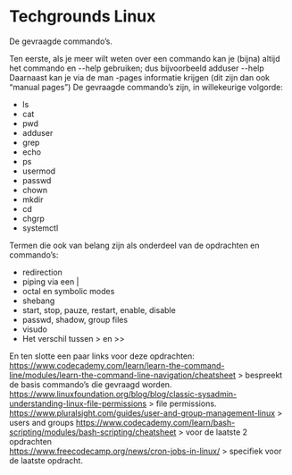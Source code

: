 # Techgrounds Linux
De gevraagde commando’s.

Ten eerste, als je meer wilt weten over een commando kan je (bijna) altijd het commando en --help gebruiken; dus bijvoorbeeld adduser --help
Daarnaast kan je via de man -pages informatie krijgen (dit zijn dan ook “manual pages”)
De gevraagde commando’s zijn, in willekeurige volgorde:
-	ls
-	cat
-	pwd
-	adduser
-	grep
-	echo
-	ps
-	usermod
-	passwd
-	chown
-	mkdir
-	cd
-	chgrp
-	systemctl

Termen die ook van belang zijn als onderdeel van de opdrachten en commando’s:
-	redirection
-	piping via een |
-	octal en symbolic modes
-	shebang
-	start, stop, pauze, restart, enable, disable
-	passwd, shadow, group files
-	visudo
-	Het verschil tussen > en >>


En ten slotte een paar links voor deze opdrachten:  
https://www.codecademy.com/learn/learn-the-command-line/modules/learn-the-command-line-navigation/cheatsheet > bespreekt de basis commando’s die gevraagd worden.
https://www.linuxfoundation.org/blog/blog/classic-sysadmin-understanding-linux-file-permissions > file permissions.   
https://www.pluralsight.com/guides/user-and-group-management-linux  > users and groups
https://www.codecademy.com/learn/bash-scripting/modules/bash-scripting/cheatsheet   > voor de laatste 2 opdrachten  
https://www.freecodecamp.org/news/cron-jobs-in-linux/  > specifiek voor de laatste opdracht.


